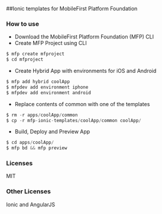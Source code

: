 ##Ionic templates for MobileFirst Platform Foundation

### How to use

- Download the MobileFirst Platform Foundation (MFP) CLI
- Create MFP Project using CLI

```javascript
$ mfp create mfproject
$ cd mfproject
````

- Create Hybrid App with environments for iOS and Android

```javascript
$ mfp add hybrid coolApp
$ mfpdev add environment iphone
$ mfpdev add environment android
````

- Replace contents of common with one of the templates

```javascript
$ rm -r apps/coolApp/common
$ cp -r mfp-ionic-templates/coolApp/common coolApp/
```

- Build, Deploy and Preview App

```javascript
$ cd apps/coolApp/
$ mfp bd && mfp preview
```

### Licenses
MIT

### Other Licenses
Ionic and AngularJS